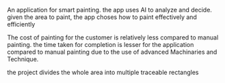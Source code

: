An application for smart painting. 
the app uses AI to analyze and decide. given the area to paint, the app choses how to paint effectively and efficiently

The cost of painting for the customer is relatively less compared to manual painting. the time taken for completion is lesser for the application compared to manual painting due to the use of advanced Machinaries and Technique. 

the project divides the whole area into multiple traceable rectangles 

